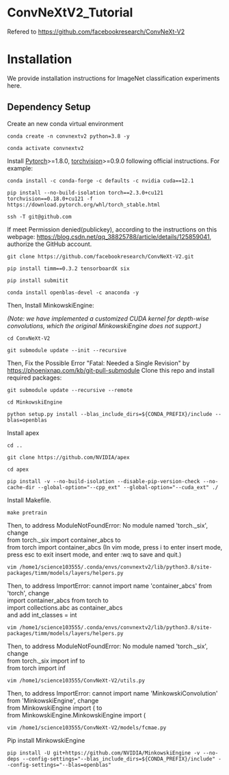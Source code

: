 # ConvNeXtV2_Tutorial
Refered to https://github.com/facebookresearch/ConvNeXt-V2
# Installation

We provide installation instructions for ImageNet classification experiments here.

## Dependency Setup
Create an new conda virtual environment
```
conda create -n convnextv2 python=3.8 -y
```
```
conda activate convnextv2
```

Install [Pytorch](https://pytorch.org/)>=1.8.0, [torchvision](https://pytorch.org/vision/stable/index.html)>=0.9.0 following official instructions. For example:
```
conda install -c conda-forge -c defaults -c nvidia cuda==12.1
```
```
pip install --no-build-isolation torch==2.3.0+cu121 torchvision==0.18.0+cu121 -f https://download.pytorch.org/whl/torch_stable.html
```
```
ssh -T git@github.com
```
If meet Permission denied(publickey), according to the instructions on this webpage: https://blog.csdn.net/qq_38825788/article/details/125859041, authorize the GitHub account.
```
git clone https://github.com/facebookresearch/ConvNeXt-V2.git
```
```
pip install timm==0.3.2 tensorboardX six
```
```
pip install submitit
```
```
conda install openblas-devel -c anaconda -y
```
Then, Install MinkowskiEngine:

*(Note: we have implemented a customized CUDA kernel for depth-wise convolutions, which the original MinkowskiEngine does not support.)*
```
cd ConvNeXt-V2
```
```
git submodule update --init --recursive
```
Then, Fix the Possible Error "Fatal: Needed a Single Revision"  by https://phoenixnap.com/kb/git-pull-submodule
Clone this repo and install required packages:
```
git submodule update --recursive --remote
```
```
cd MinkowskiEngine
```
```
python setup.py install --blas_include_dirs=${CONDA_PREFIX}/include --blas=openblas
```

Install apex
```
cd ..
```
```
git clone https://github.com/NVIDIA/apex
```
```
cd apex
```
```
pip install -v --no-build-isolation --disable-pip-version-check --no-cache-dir --global-option="--cpp_ext" --global-option="--cuda_ext" ./
```
Install Makefile. <br>
```
make pretrain
```
Then, to address ModuleNotFoundError: No module named 'torch._six', change <br>
from torch._six import container_abcs to <br>
from torch import container_abcs
(In vim mode, press i to enter insert mode, press esc to exit insert mode, and enter :wq to save and quit.)
```
vim /home1/science103555/.conda/envs/convnextv2/lib/python3.8/site-packages/timm/models/layers/helpers.py
```
Then, to address ImportError: cannot import name 'container_abcs' from 'torch', change <br>
import container_abcs from torch to <br>
import collections.abc as container_abcs <br>
and add int_classes = int
```
vim /home1/science103555/.conda/envs/convnextv2/lib/python3.8/site-packages/timm/models/layers/helpers.py
```
Then, to address ModuleNotFoundError: No module named 'torch._six', change <br>
from torch._six import inf to <br>
from torch import inf
```
vim /home1/science103555/ConvNeXt-V2/utils.py
```
Then, to address ImportError: cannot import name 'MinkowskiConvolution' from 'MinkowskiEngine', change <br>
from MinkowskiEngine import ( to <br>
from MinkowskiEngine.MinkowskiEngine import (
```
vim /home1/science103555/ConvNeXt-V2/models/fcmae.py
```
Pip install MinkowskiEngine
```
pip install -U git+https://github.com/NVIDIA/MinkowskiEngine -v --no-deps --config-settings="--blas_include_dirs=${CONDA_PREFIX}/include" --config-settings="--blas=openblas"
```


